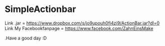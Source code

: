 # SimpleActionbar

Link .jar = https://www.dropbox.com/s/jo9upouh0fi4zi9/ActionBar.jar?dl=0
Link My Facebookfanpage = https://www.facebook.com/ZahnEinsMake

.Have a good day :D
